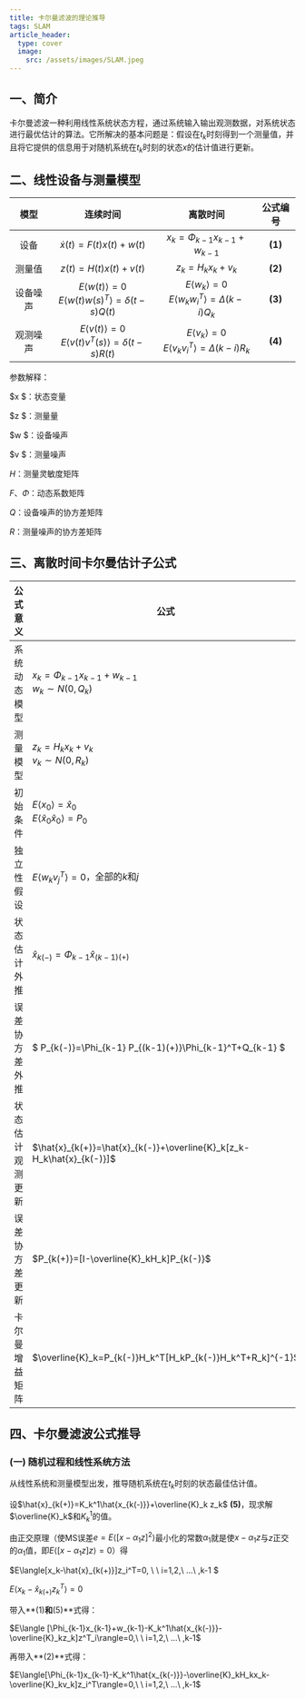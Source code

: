 ```yaml
---
title: 卡尔曼滤波的理论推导
tags: SLAM
article_header:
  type: cover
  image:
    src: /assets/images/SLAM.jpeg
---
```


<!--more-->

## 一、简介

卡尔曼滤波一种利用线性系统状态方程，通过系统输入输出观测数据，对系统状态进行最优估计的算法。它所解决的基本问题是：假设在$t_k$时刻得到一个测量值，并且将它提供的信息用于对随机系统在$t_k$时刻的状态$x$的估计值进行更新。

## 二、线性设备与测量模型

|   模型   |                           连续时间                           |                           离散时间                           | 公式编号 |
| :------: | :----------------------------------------------------------: | :----------------------------------------------------------: | :------: |
|   设备   |                  $\dot{x}(t)=F(t)x(t)+w(t)$                  |               $x_k=\Phi_{k-1}x_{k-1}+w_{k-1}$                | **(1)**  |
|  测量值  |                     $z(t)=H(t)x(t)+v(t)$                     |                       $z_k=H_kx_k+v_k$                       | **(2)**  |
| 设备噪声 | $E\langle w(t)\rangle=0$<br>$E\langle w(t)w(s)^T\rangle=\delta(t-s)Q(t)$ | $E\langle w_k\rangle=0$<br>$E\langle w_kw_i^T\rangle=\Delta(k-i)Q_k$ | **(3)**  |
| 观测噪声 | $E\langle v(t)\rangle=0$<br>$E\langle v(t)v^T(s)\rangle=\delta(t-s)R(t)$ | $E\langle v_k\rangle=0$<br>$E\langle v_k v_i^T\rangle=\Delta(k-i)R_k$ | **(4)**  |

参数解释：

$x $：状态变量 

$z $：测量量

$w $：设备噪声

$v $：测量噪声

$H$：测量灵敏度矩阵

$F、\Phi$：动态系数矩阵

$Q$：设备噪声的协方差矩阵

$R$：测量噪声的协方差矩阵

## 三、离散时间卡尔曼估计子公式

| 公式意义         | 公式                                                         |
| ---------------- | ------------------------------------------------------------ |
| 系统动态模型     | $x_k=\Phi_{k-1}x_{k-1}+w_{k-1}$<br>$w_k\sim N(0,Q_k)$        |
| 测量模型         | $z_k=H_kx_k+v_k$<br>$v_k\sim N(0,R_k)$                       |
| 初始条件         | $E\langle x_0\rangle=\hat{x}_0$<br>$E\langle\widetilde{x}_0\widetilde{x}_0\rangle=P_0$ |
| 独立性假设       | $E\langle w_k v_j^T\rangle=0$，全部的$k$和$j$                |
| 状态估计外推     | $\hat{x}_{k(-)}=\Phi_{k-1}\hat{x}_{(k-1)(+)}$                |
| 误差协方差外推   | $ P_{k(-)}=\Phi_{k-1} P_{(k-1)(+)}\Phi_{k-1}^T+Q_{k-1} $     |
| 状态估计观测更新 | $\hat{x}_{k(+)}=\hat{x}_{k(-)}+\overline{K}_k[z_k-H_k\hat{x}_{k(-)}]$ |
| 误差协方差更新   | $P_{k(+)}=[I-\overline{K}_kH_k]P_{k(-)}$                     |
| 卡尔曼增益矩阵   | $\overline{K}_k=P_{k(-)}H_k^T[H_kP_{k(-)}H_k^T+R_k]^{-1}$    |

## 四、卡尔曼滤波公式推导

### (一) 随机过程和线性系统方法

从线性系统和测量模型出发，推导随机系统在$t_k$时刻的状态最佳估计值。

设$\hat{x}_{k(+)}=K_k^1\hat{x_{k(-)}}+\overline{K}_k z_k$ **(5)**，现求解$\overline{K}_k$和$K_k^1$的值。

由正交原理（使MS误差$e=E\langle[x-\alpha_1z]^2\rangle$最小化的常数$\alpha_1$就是使$x-\alpha_1z$与$z$正交的$\alpha_1$值，即$E\langle [x-\alpha_1z]z\rangle=0$）得

$E\langle[x_k-\hat{x}_{k(+)}]z_i^T=0, \ \ i=1,2,\ ...\ ,k-1 $

$E\langle x_k-\hat{x}_{k(+)}z_k^T\rangle=0$

带入**(1)**和**(5)**式得：

$E\langle [\Phi_{k-1}x_{k-1}+w_{k-1}-K_k^1\hat{x_{k(-)}}-\overline{K}_kz_k]z^T_i\rangle=0,\ \ i=1,2,\ ...\ ,k-1$

再带入**(2)**式得：

$E\langle[\Phi_{k-1}x_{k-1}-K_k^1\hat{x_{k(-)}}-\overline{K}_kH_kx_k-\overline{K}_kv_k]z_i^T\rangle=0,\ \ i=1,2,\ ...\ ,k-1$ 





